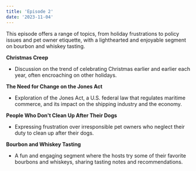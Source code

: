 ```yaml
---
title: 'Episode 2'
date: '2023-11-04'
---
```



This episode offers a range of topics, from holiday frustrations to policy issues and pet owner etiquette, with a lighthearted and enjoyable segment on bourbon and whiskey tasting.


**Christmas Creep**
   - Discussion on the trend of celebrating Christmas earlier and earlier each year, often encroaching on other holidays.


**The Need for Change on the Jones Act**
   - Exploration of the Jones Act, a U.S. federal law that regulates maritime commerce, and its impact on the shipping industry and the economy.


**People Who Don't Clean Up After Their Dogs**
   - Expressing frustration over irresponsible pet owners who neglect their duty to clean up after their dogs.


**Bourbon and Whiskey Tasting**
   - A fun and engaging segment where the hosts try some of their favorite bourbons and whiskeys, sharing tasting notes and recommendations.

